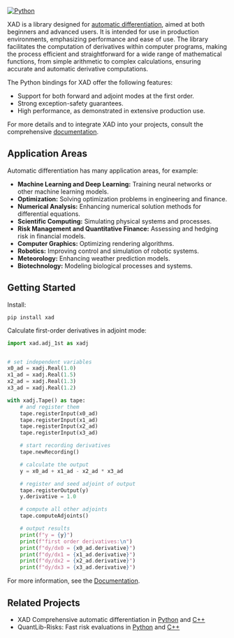 [![Python](https://img.shields.io/pypi/pyversions/xad.svg)](https://auto-differentiation.github.io/tutorials/python)


XAD is a library designed for
[automatic differentiation](https://auto-differentiation.github.io/tutorials/aad/),
aimed at both beginners and advanced users. It is intended for use in
production environments, emphasizing performance and ease of use. The library
facilitates the computation of derivatives within computer programs, making
the process efficient and straightforward for a wide range of mathematical
functions, from simple arithmetic to complex calculations, ensuring accurate
and automatic derivative computations.

The Python bindings for XAD offer the following features:

- Support for both forward and adjoint modes at the first order.
- Strong exception-safety guarantees.
- High performance, as demonstrated in extensive production use.

For more details and to integrate XAD into your projects, consult the
comprehensive [documentation](https://auto-differentiation.github.io/tutorials/python).

## Application Areas

Automatic differentiation has many application areas, for example:

-   **Machine Learning and Deep Learning:** Training neural networks or other
    machine learning models.
-   **Optimization:** Solving optimization problems in engineering and finance.
-   **Numerical Analysis:** Enhancing numerical solution methods for
    differential equations.
-   **Scientific Computing:** Simulating physical systems and processes.
-   **Risk Management and Quantitative Finance:** Assessing and hedging risk in
    financial models.
-   **Computer Graphics:** Optimizing rendering algorithms.
-   **Robotics:** Improving control and simulation of robotic systems.
-   **Meteorology:** Enhancing weather prediction models.
-   **Biotechnology:** Modeling biological processes and systems.

## Getting Started

Install:

```text
pip install xad
```


Calculate first-order derivatives in adjoint mode:

```python
import xad.adj_1st as xadj


# set independent variables
x0_ad = xadj.Real(1.0)
x1_ad = xadj.Real(1.5)
x2_ad = xadj.Real(1.3)
x3_ad = xadj.Real(1.2)

with xadj.Tape() as tape:
    # and register them
    tape.registerInput(x0_ad)
    tape.registerInput(x1_ad)
    tape.registerInput(x2_ad)
    tape.registerInput(x3_ad)

    # start recording derivatives
    tape.newRecording()

    # calculate the output
    y = x0_ad + x1_ad - x2_ad * x3_ad

    # register and seed adjoint of output
    tape.registerOutput(y)
    y.derivative = 1.0

    # compute all other adjoints
    tape.computeAdjoints()

    # output results
    print(f"y = {y}")
    print(f"first order derivatives:\n")
    print(f"dy/dx0 = {x0_ad.derivative}")
    print(f"dy/dx1 = {x1_ad.derivative}")
    print(f"dy/dx2 = {x2_ad.derivative}")
    print(f"dy/dx3 = {x3_ad.derivative}")
```

For more information, see the [Documentation](https://auto-differentiation.github.io/tutorials/python).

## Related Projects

- XAD Comprehensive automatic differentiation in [Python](https://github.com/auto-differentiation/xad-py) and [C++](https://github.com/auto-differentiation/xad)
- QuantLib-Risks: Fast risk evaluations in [Python](https://github.com/auto-differentiation/QuantLib-Risks-Py) and [C++](https://github.com/auto-differentiation/QuantLib-Risks-Cpp)
